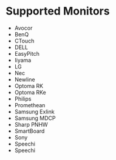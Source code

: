 # Supported Monitors

- Avocor
- BenQ
- CTouch
- DELL
- EasyPitch
- Iiyama
- LG
- Nec
- Newline
- Optoma RK
- Optoma RKe
- Philips
- Promethean
- Samsung Exlink
- Samsung MDCP
- Sharp PNHW
- SmartBoard
- Sony
- Speechi
- Speechi
